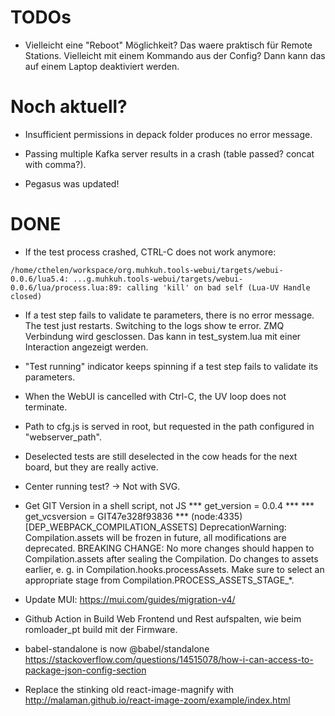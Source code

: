 # TODOs

 * Vielleicht eine "Reboot" Möglichkeit? Das waere praktisch für Remote Stations.
   Vielleicht mit einem Kommando aus der Config? Dann kann das auf einem Laptop deaktiviert werden.


# Noch aktuell?

* Insufficient permissions in depack folder produces no error message.

* Passing multiple Kafka server results in a crash (table passed? concat with comma?).

* Pegasus was updated!


# DONE
 * If the test process crashed, CTRL-C does not work anymore:
```
/home/cthelen/workspace/org.muhkuh.tools-webui/targets/webui-0.0.6/lua5.4: ...g.muhkuh.tools-webui/targets/webui-0.0.6/lua/process.lua:89: calling 'kill' on bad self (Lua-UV Handle closed)
```

 * If a test step fails to validate te parameters, there is no error message. The test just restarts. Switching to the logs show te error.
ZMQ Verbindung wird gesclossen. Das kann in test_system.lua mit einer Interaction angezeigt werden.

 * "Test running" indicator keeps spinning if a test step fails to validate its parameters.

 * When the WebUI is cancelled with Ctrl-C, the UV loop does not terminate.

 * Path to cfg.js is served in root, but requested in the path configured in "webserver_path".

* Deselected tests are still deselected in the cow heads for the next board, but they are really active.

* Center running test? -> Not with SVG.

* Get GIT Version in a shell script, not JS
  *** get_version = 0.0.4 ***
  *** get_vcsversion = GIT47e328f93836 ***
  (node:4335) [DEP_WEBPACK_COMPILATION_ASSETS] DeprecationWarning: Compilation.assets will be frozen in future, all modifications are deprecated.
  BREAKING CHANGE: No more changes should happen to Compilation.assets after sealing the Compilation.
    Do changes to assets earlier, e. g. in Compilation.hooks.processAssets.
    Make sure to select an appropriate stage from Compilation.PROCESS_ASSETS_STAGE_*.

* Update MUI:
https://mui.com/guides/migration-v4/

* Github Action in Build Web Frontend und Rest aufspalten, wie beim romloader_pt build mit der Firmware.

* babel-standalone is now @babel/standalone
https://stackoverflow.com/questions/14515078/how-i-can-access-to-package-json-config-section

* Replace the stinking old react-image-magnify with http://malaman.github.io/react-image-zoom/example/index.html
